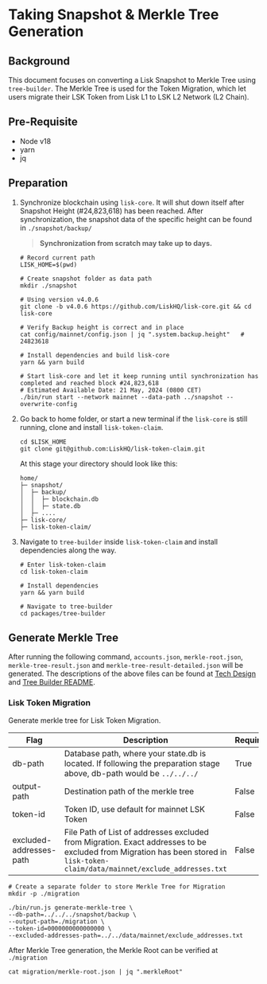 # Taking Snapshot & Merkle Tree Generation

## Background

This document focuses on converting a Lisk Snapshot to Merkle Tree using `tree-builder`.
The Merkle Tree is used for the Token Migration, which let users migrate their LSK Token from Lisk L1 to LSK L2 Network (L2 Chain).

## Pre-Requisite

- Node v18
- yarn
- jq

## Preparation

1. Synchronize blockchain using `lisk-core`. It will shut down itself after Snapshot Height (#24,823,618) has been reached.
   After synchronization, the snapshot data of the specific height can be found in `./snapshot/backup/`

   > **Synchronization from scratch may take up to days.**

   ```
   # Record current path
   LISK_HOME=$(pwd)

   # Create snapshot folder as data path
   mkdir ./snapshot

   # Using version v4.0.6
   git clone -b v4.0.6 https://github.com/LiskHQ/lisk-core.git && cd lisk-core

   # Verify Backup height is correct and in place
   cat config/mainnet/config.json | jq ".system.backup.height"   # 24823618

   # Install dependencies and build lisk-core
   yarn && yarn build

   # Start lisk-core and let it keep running until synchronization has completed and reached block #24,823,618
   # Estimated Available Date: 21 May, 2024 (0800 CET)
   ./bin/run start --network mainnet --data-path ../snapshot --overwrite-config
   ```

2. Go back to home folder, or start a new terminal if the `lisk-core` is still running, clone and install `lisk-token-claim`.
   ```
   cd $LISK_HOME
   git clone git@github.com:LiskHQ/lisk-token-claim.git
   ```
   At this stage your directory should look like this:
   ```
   home/
   ├─ snapshot/
   │  ├─ backup/
   │  │  ├─ blockchain.db
   │  │  ├─ state.db
   │  ├─ ....
   ├─ lisk-core/
   ├─ lisk-token-claim/
   ```
3. Navigate to `tree-builder` inside `lisk-token-claim` and install dependencies along the way.

   ```
   # Enter lisk-token-claim
   cd lisk-token-claim

   # Install dependencies
   yarn && yarn build

   # Navigate to tree-builder
   cd packages/tree-builder
   ```

## Generate Merkle Tree

After running the following command, `accounts.json`, `merkle-root.json`, `merkle-tree-result.json` and `merkle-tree-result-detailed.json` will be generated.
The descriptions of the above files can be found at [Tech Design](./Tech_Design.md) and [Tree Builder README](../packages/tree-builder/README.md).

### Lisk Token Migration

Generate merkle tree for Lisk Token Migration.

| Flag                    | Description                                                                                                                                                                    | Required | Default            |
| ----------------------- | ------------------------------------------------------------------------------------------------------------------------------------------------------------------------------ | -------- | ------------------ |
| db-path                 | Database path, where your state.db is located. If following the preparation stage above, db-path would be `../../../`                                                          | True     |                    |
| output-path             | Destination path of the merkle tree                                                                                                                                            | False    | `./data`           |
| token-id                | Token ID, use default for mainnet LSK Token                                                                                                                                    | False    | `0000000000000000` |
| excluded-addresses-path | File Path of List of addresses excluded from Migration. Exact addresses to be excluded from Migration has been stored in `lisk-token-claim/data/mainnet/exclude_addresses.txt` | False    | `""`               |

```
# Create a separate folder to store Merkle Tree for Migration
mkdir -p ./migration

./bin/run.js generate-merkle-tree \
--db-path=../../../snapshot/backup \
--output-path=./migration \
--token-id=0000000000000000 \
--excluded-addresses-path=../../data/mainnet/exclude_addresses.txt
```

After Merkle Tree generation, the Merkle Root can be verified at `./migration`

```
cat migration/merkle-root.json | jq ".merkleRoot"
```
